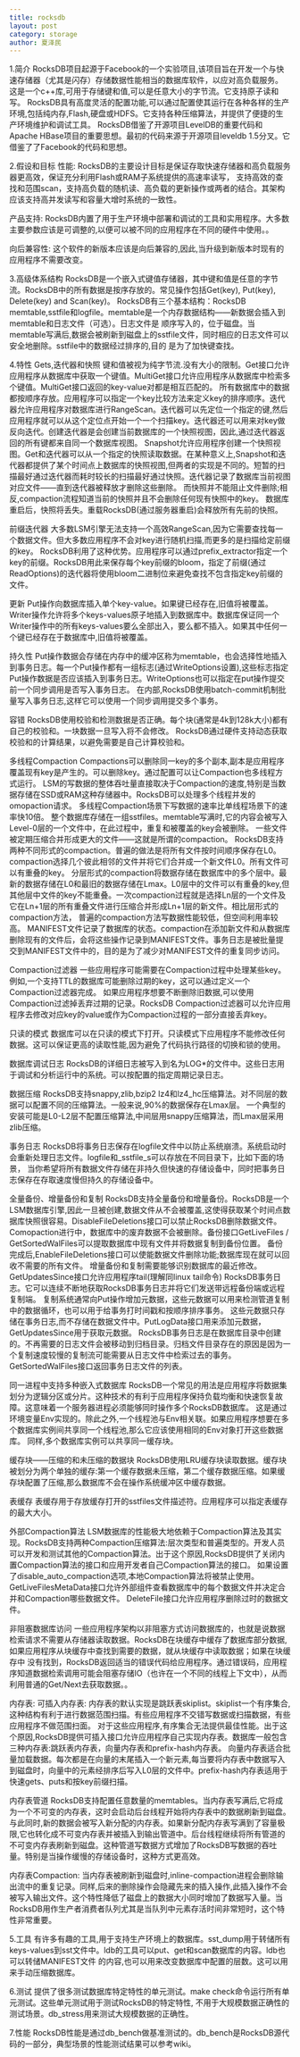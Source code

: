 ```yaml
---
title: rocksdb
layout: post
category: storage
author: 夏泽民
---
```

<!-- more -->
1.简介
RocksDB项目起源于Facebook的一个实验项目,该项目旨在开发一个与快速存储器（尤其是闪存）存储数据性能相当的数据库软件，以应对高负载服务。 
这是一个c++库,可用于存储键和值,可以是任意大小的字节流。它支持原子读和写。 
RocksDB具有高度灵活的配置功能,可以通过配置使其运行在各种各样的生产环境,包括纯内存,Flash,硬盘或HDFS。它支持各种压缩算法，并提供了便捷的生产环境维护和调试工具。 
RocksDB借鉴了开源项目LevelDB的重要代码和Apache HBase项目的重要思想。最初的代码来源于开源项目leveldb 1.5分叉。它借鉴了了Facebook的代码和思想。

2.假设和目标
性能:
RocksDB的主要设计目标是保证存取快速存储器和高负载服务器更高效，保证充分利用Flash或RAM子系统提供的高速率读写， 
支持高效的查找和范围scan，支持高负载的随机读、高负载的更新操作或两者的结合。其架构应该支持高并发读写和容量大增时系统的一致性。

产品支持:
RocksDB内置了用于生产环境中部署和调试的工具和实用程序。大多数主要参数应该是可调整的,以便可以被不同的应用程序在不同的硬件中使用。。

向后兼容性:
这个软件的新版本应该是向后兼容的,因此,当升级到新版本时现有的应用程序不需要改变。

3.高级体系结构
RocksDB是一个嵌入式键值存储器，其中键和值是任意的字节流。RocksDB中的所有数据是按序存放的。常见操作包括Get(key), Put(key), Delete(key) and Scan(key)。 
RocksDB有三个基本结构：RocksDB memtable,sstfile和logfile。memtable是一个内存数据结构——新数据会插入到memtable和日志文件（可选）。日志文件是 
顺序写入的，位于磁盘。当memtable写满后,数据会被刷新到磁盘上的sstfile文件，同时相应的日志文件可以安全地删除。sstfile中的数据经过排序的,目的 
是为了加快键查找。

4.特性
Gets,迭代器和快照
键和值被视为纯字节流.没有大小的限制。Get接口允许应用程序从数据库中获取一个键值。MultiGet接口允许应用程序从数据库中检索多个键值。MultiGet接口返回的key-value对都是相互匹配的。 
所有数据库中的数据都按顺序存放。应用程序可以指定一个key比较方法来定义key的排序顺序。迭代器允许应用程序对数据库进行RangeScan。迭代器可以先定位一个指定的键,然后应用程序就可以从这个定位点开始一个一个扫描key。迭代器还可以用来对key做反向迭代。创建迭代器是会创建当前数据库的一个快照视图，因此,通过迭代器返回的所有键都来自同一个数据库视图。 
Snapshot允许应用程序创建一个快照视图。Get和迭代器可以从一个指定的快照读取数据。在某种意义上,Snapshot和迭代器都提供了某个时间点上数据库的快照视图,但两者的实现是不同的。短暂的扫描最好通过迭代器而耗时较长的扫描最好通过快照。迭代器记录了数据库当前视图对应文件——直到迭代器被释放才删除这些删除。 
而快照并不能阻止文件删除;相反,compaction流程知道当前的快照并且不会删除任何现有快照中的key。 
数据库重启后，快照将丢失。重载RocksDB(通过服务器重启)会释放所有先前的快照。

前缀迭代器
大多数LSM引擎无法支持一个高效RangeScan,因为它需要查找每一个数据文件。但大多数应用程序不会对key进行随机扫描,而更多的是扫描给定前缀的key。 
RocksDB利用了这种优势。应用程序可以通过prefix_extractor指定一个key的前缀。RocksDB用此来保存每个key前缀的bloom，指定了前缀(通过ReadOptions)的迭代器将使用bloom二进制位来避免查找不包含指定key前缀的文件。

更新
Put操作向数据库插入单个key-value。如果键已经存在,旧值将被覆盖。Writer操作允许将多个keys-values原子地插入到数据库中。数据库保证同一个Writer操作中的所有keys-values要么全部出入，要么都不插入。如果其中任何一个键已经存在于数据库中,旧值将被覆盖。

持久性
Put操作数据会存储在内存中的缓冲区称为memtable，也会选择性地插入到事务日志。每一个Put操作都有一组标志(通过WriteOptions设置),这些标志指定Put操作数据是否应该插入到事务日志。WriteOptions也可以指定在put操作提交前一个同步调用是否写入事务日志。 
在内部,RocksDB使用batch-commit机制批量写入事务日志,这样它可以使用一个同步调用提交多个事务。

容错
RocksDB使用校验和检测数据是否正确。每个块(通常是4k到128k大小)都有自己的校验和。一块数据一旦写入将不会修改。 
RocksDB通过硬件支持动态获取校验和的计算结果，以避免需要是自己计算校验和。

多线程Compaction
Compactions可以删除同一key的多个副本,副本是应用程序覆盖现有key是产生的。可以删除key。通过配置可以让Compaction也多线程方式运行。 
LSM的写数据的整体吞吐量直接取决于Compaction的速度,特别是当数据存储在SSD或RAM这种存储器中。RocksDB可以处理多个线程并发的omopaction请求。 
多线程Compaction场景下写数据的速率比单线程场景下的速率快10倍。 
整个数据库存储在一组sstfiles。memtable写满时,它的内容会被写入Level-0层的一个文件中，在此过程中，重复和被覆盖的key会被删除。 
一些文件被定期压缩合并形成更大的文件——这就是所谓的compaction。 
RocksDB支持两种不同形式的compaction。普遍的做法是将所有文件按时间顺序保存在L0。compaction选择几个彼此相邻的文件并将它们合并成一个新文件L0。所有文件可以有重叠的key。 
分层形式的compaction将数据存储在数据库中的多个层中。最新的数据存储在L0和最旧的数据存储在Lmax。L0层中的文件可以有重叠的key,但其他层中文件的key不能重叠。一次compaction过程就是选择Ln层的一个文件及它在Ln+1层的所有重叠文件进行压缩合并形成Ln+1层的新文件。相比层形式的compaction方法， 
普遍的compaction方法写数据性能较低，但空间利用率较高。 
MANIFEST文件记录了数据库的状态。compaction在添加新文件和从数据库删除现有的文件后，会将这些操作记录到MANIFEST文件。事务日志是被批量提交到MANIFEST文件中的，目的是为了减少对MANIFEST文件的重复同步访问。

Compaction过滤器
一些应用程序可能需要在Compaction过程中处理某些key。例如,一个支持TTL的数据库可能删除过期的key，这可以通过定义一个Compaction过滤器完成。 
如果应用程序想要不断删除旧数据,可以使用Compaction过滤掉丢弃过期的记录。RocksDB Compaction过滤器可以允许应用程序去修改对应key的value或作为Compaction过程的一部分直接丢弃key。

只读的模式
数据库可以在只读的模式下打开。只读模式下应用程序不能修改任何数据。这可以保证更高的读取性能,因为避免了代码执行路径的切换和锁的使用。

数据库调试日志
RocksDB的详细日志被写入到名为LOG*的文件中。这些日志用于调试和分析运行中的系统。可以按配置的指定周期记录日志。

数据压缩
RocksDB支持snappy,zlib,bzip2 lz4和lz4_hc压缩算法。对不同层的数据可以配置不同的压缩算法。一般来说,90%的数据保存在Lmax层。 
一个典型的安装可能是L0-L2层不配置压缩算法,中间层用snappy压缩算法，而Lmax层采用zlib压缩。

事务日志
RocksDB将事务日志保存在logfile文件中以防止系统崩溃。系统启动时会重新处理日志文件。logfile和_sstfile_s可以存放在不同目录下，比如下面的场景， 
当你希望将所有数据文件存储在非持久但快速的存储设备中，同时把事务日志保存在存取速度慢但持久的存储设备中。

全量备份、增量备份和复制
RocksDB支持全量备份和增量备份。RocksDB是一个LSM数据库引擎,因此一旦被创建,数据文件从不会被覆盖,这使得获取某个时间点数据库快照很容易。DisableFileDeletions接口可以禁止RocksDB删除数据文件。Comopaction进行中，数据库中的废弃数据不会被删除。备份接口GetLiveFiles / GetSortedWalFiles可以提取数据库中现有文件并将数据复制到备份位置。 
备份完成后,EnableFileDeletions接口可以使能数据文件删除功能;数据库现在就可以回收不需要的所有文件。 
增量备份和复制需要能够识别数据库的最近修改。GetUpdatesSince接口允许应用程序tail(理解同linux tail命令) RocksDB事务日志。它可以连续不断地获取RocksDB事务日志并将它们发送带远程备份端或远程复制端。 
复制系统通常向Put操作增加元数据，这些元数据可以用来检测管道复制中的数据循环，也可以用于给事务打时间戳和按顺序排序事务。 
这些元数据只存储在事务日志,而不存储在数据文件中。PutLogData接口用来添加元数据，GetUpdatesSince用于获取元数据。 
RocksDB事务日志是在数据库目录中创建的。不再需要的日志文件会被移动到归档目录。归档文件目录存在的原因是因为一个复制速度较慢的复制流可能需要从日志文件中检索过去的事务。 
GetSortedWalFiles接口返回事务日志文件的列表。

同一进程中支持多种嵌入式数据库
RocksDB一个常见的用法是应用程序将数据集划分为逻辑分区或分片。这种技术的有利于应用程序保持负载均衡和快速恢复故障。这意味着一个服务器进程必须能够同时操作多个RocksDB数据库。 
这是通过环境变量Env实现的。除此之外,一个线程池与Env相关联。如果应用程序想要在多个数据库实例间共享同一个线程池,那么它应该使用相同的Env对象打开这些数据库。 
同样,多个数据库实例可以共享同一缓存块。

缓存块——压缩的和未压缩的数据块
RocksDB使用LRU缓存块读取数据。缓存块被划分为两个单独的缓存:第一个缓存数据未压缩，第二个缓存数据压缩。如果缓存块配置了压缩,那么数据库不会在操作系统缓冲区中缓存数据。

表缓存
表缓存用于存放缓存打开的sstfiles文件描述符。应用程序可以指定表缓存的最大大小。

外部Compaction算法
LSM数据库的性能极大地依赖于Compaction算法及其实现。RocksDB支持两种Compaction压缩算法:层次类型和普遍类型的。开发人员可以开发和测试其他的Compaction算法。出于这个原因,RocksDB提供了关闭内置Compaction算法的接口和应用开发者自己Compaction算法的接口。 
如果设置了disable_auto_compaction选项,本地Compaction算法将被禁止使用。GetLiveFilesMetaData接口允许外部组件查看数据库中的每个数据文件并决定合并和Compaction哪些数据文件。 
DeleteFile接口允许应用程序删除过时的数据文件。

非阻塞数据库访问
一些应用程序架构以非阻塞方式访问数据库的，也就是说数据检索请求不需要从存储器读取数据。RocksDB在块缓存中缓存了数据库部分数据,如果应用程序从块缓存中查找到需要的数据，就从块缓存中读取数据；如果在块缓存中 
没有找到，RocksDB返回适当的错误代码给应用程序。通过错误码，应用程序知道数据检索调用可能会阻塞存储IO（也许在一个不同的线程上下文中），从而利用普通的Get/Next去获取数据。。

内存表:
可插入内存表:
内存表的默认实现是跳跃表skiplist。skiplist一个有序集合,这种结构有利于进行数据范围扫描。有些应用程序不交错写数据或扫描数据，有些应用程序不做范围扫面。 
对于这些应用程序,有序集合无法提供最佳性能。出于这个原因,RocksDB提供可插入接口允许应用程序自己实现内存表。数据库一般包含三种内存表:跳跃表内存表，向量内存表和prefix-hash内存表。 
向量内存表适合批量加载数据。每次都是在向量的末尾插入一个新元素,每当要将内存表中数据写入到磁盘时，向量中的元素经排序后写入L0层的文件中。prefix-hash内存表适用于快速gets、puts和按key前缀扫描。

内存表管道
RocksDB支持配置任意数量的memtables。当内存表写满后,它将成为一个不可变的内存表，这时会启动后台线程开始将内存表中的数据刷新到磁盘。与此同时,新的数据会被写入新分配的内存表。如果新分配内存表写满到了容量极限,它也转化成不可变内存表并被插入到输出管道中。后台线程继续将所有管道的不可变内存表刷新到磁盘。这种管道写数据方式增加了RocksDB写数据的吞吐量。特别是当操作缓慢的存储设备时，这种方式更高效。

内存表Compaction:
当内存表被刷新到磁盘时,inline-compaction进程会删除输出流中的重复记录。同样,后来的删除操作会隐藏先来的插入操作,此插入操作不会被写入输出文件。这个特性降低了磁盘上的数据大小同时增加了数据写入量。当RocksDB用作生产者消费者队列尤其是当队列中元素存活时间非常短时，这个特性非常重要。

5.工具
有许多有趣的工具,用于支持生产环境上的数据库。sst_dump用于转储所有keys-values到sst文件中。ldb的工具可以put、get和scan数据库的内容。ldb也可以转储MANIFEST文件 
的内容,也可以用来改变数据库中配置的层数。这可以用来手动压缩数据库。

6.测试
提供了很多测试数据库特定特性的单元测试。make check命令运行所有单元测试。这些单元测试用于测试RocksDB的特定特性, 
不用于大规模数据正确性的测试场景。db_stress用来测试大规模数据的正确性。

7.性能
RocksDB性能是通过db_bench做基准测试的。db_bench是RocksDB源代码的一部分，典型场景的性能测试结果可以参考wiki。
